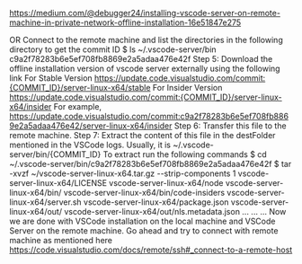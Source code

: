 https://medium.com/@debugger24/installing-vscode-server-on-remote-machine-in-private-network-offline-installation-16e51847e275


OR
Connect to the remote machine and list the directories in the following directory to get the commit ID
$ ls ~/.vscode-server/bin
c9a2f78283b6e5ef708fb8869e2a5adaa476e42f
Step 5: Download the offline installation version of vscode server externally using the following link
For Stable Version
https://update.code.visualstudio.com/commit:{COMMIT_ID}/server-linux-x64/stable
For Insider Version
https://update.code.visualstudio.com/commit:{COMMIT_ID}/server-linux-x64/insider
For example,
https://update.code.visualstudio.com/commit:c9a2f78283b6e5ef708fb8869e2a5adaa476e42/server-linux-x64/insider
Step 6: Transfer this file to the remote machine.
Step 7: Extract the content of this file in the destFolder mentioned in the VSCode logs.
Usually, it is
~/.vscode-server/bin/{COMMIT_ID}
To extract run the following commands
$ cd ~/.vscode-server/bin/c9a2f78283b6e5ef708fb8869e2a5adaa476e42f
$ tar -xvzf ~/vscode-server-linux-x64.tar.gz  --strip-components 1 
vscode-server-linux-x64/LICENSE
vscode-server-linux-x64/node
vscode-server-linux-x64/bin/
vscode-server-linux-x64/bin/code-insiders
vscode-server-linux-x64/server.sh
vscode-server-linux-x64/package.json
vscode-server-linux-x64/out/
vscode-server-linux-x64/out/nls.metadata.json
...
...
...
Now we are done with VSCode installation on the local machine and VSCode Server on the remote machine. Go ahead and try to connect with remote machine as mentioned here https://code.visualstudio.com/docs/remote/ssh#_connect-to-a-remote-host
